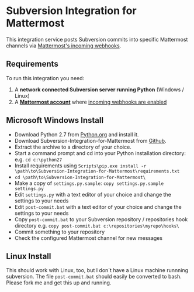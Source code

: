 # Subversion Integration for Mattermost

This integration service posts Subversion commits into specific Mattermost channels
via [Mattermost's incoming webhooks](https://github.com/mattermost/platform/blob/master/doc/integrations/webhooks/Incoming-Webhooks.md).

## Requirements

To run this integration you need:

1. A **network connected Subversion server running Python** (Windows / Linux)
2. A **[Mattermost account](http://www.mattermost.org/)** where [incoming webhooks are enabled](https://github.com/mattermost/platform/blob/master/doc/integrations/webhooks/Incoming-Webhooks.md#enabling-incoming-webhooks)

## Microsoft Windows Install
- Download Python 2.7 from [Python.org](https://www.python.org/downloads/) and install it.  
- Download Subversion-Integration-for-Mattermost from [Github](https://github.com/bitbackofen/Subversion-Integration-for-Mattermost/archive/master.zip).  
- Extract the archive to a directory of your choice.  
- Start a command prompt and cd into your Python installation directory: e.g. `cd c:\python27`  
- Install requirements using `Scripts\pip.exe install -r \path\to\Subversion-Integration-for-Mattermost\requirements.txt`
- `cd \path\to\Subversion-Integration-for-Mattermost\`  
- Make a copy of `settings.py.sample`: `copy settings.py.sample settings.py`  
- Edit `settings.py` with a text editor of your choice and change the settings to your needs  
- Edit `post-commit.bat` with a text editor of your choice and change the settings to your needs  
- Copy `post-commit.bat` to your Subversion repository / repositories hook directory e.g. `copy post-commit.bat c:\repositories\myrepo\hooks\`
- Commit something to your repository
- Check the configured Mattermost channel for new messages  

## Linux Install
This should work with Linux, too, but I don´t have a Linux machine runnning subversion. 
The file `post-commit.bat` should easily be converted to bash. Please fork me and get this up and running.
